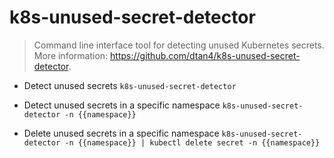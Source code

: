 # k8s-unused-secret-detector
> Command line interface tool for detecting unused Kubernetes secrets.
> More information: <https://github.com/dtan4/k8s-unused-secret-detector>.

- Detect unused secrets
`k8s-unused-secret-detector`

- Detect unused secrets in a specific namespace
`k8s-unused-secret-detector -n {{namespace}}`

- Delete unused secrets in a specific namespace
`k8s-unused-secret-detector -n {{namespace}} | kubectl delete secret -n {{namespace}}`
